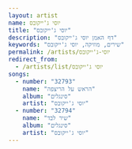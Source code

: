 ```yaml
---
layout: artist
name: יוסי ג'ייקובס
title: "יוסי ג'ייקובס"
description: "דף האמן יוסי ג'ייקובס"
keywords: "שירים, מוזיקה, יוסי ג'ייקובס"
permalink: /artists/יוסי-ג'ייקובס
redirect_from:
  - /artists/list/יוסי ג'ייקובס
songs:
  - number: "32793"
    name: "הראש על הריצפה"
    album: "סינגלים"
    artist: "יוסי ג'ייקובס"
  - number: "32794"
    name: "שיר לבד"
    album: "סינגלים"
    artist: "יוסי ג'ייקובס"
---
```

